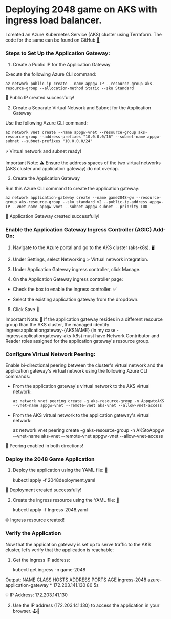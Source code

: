 # Deploying 2048 game on AKS with ingress load balancer.
I created an Azure Kubernetes Service (AKS) cluster using Terraform. The code for the same can be found on GitHub [📂]([https://github.com/anuja2015/2048game_AKS_Ingress)

### Steps to Set Up the Application Gateway:

1.	Create a Public IP for the Application Gateway
   
Execute the following Azure CLI command:

    az network public-ip create --name appgw-IP --resource-group aks-resource-group --allocation-method Static --sku Standard
    
🌟 Public IP created successfully!

2.	Create a Separate Virtual Network and Subnet for the Application Gateway
   
Use the following Azure CLI command:

    az network vnet create --name appgw-vnet --resource-group aks-resource-group --address-prefixes "10.0.0.0/16" --subnet-name appgw-subnet --subnet-prefixes "10.0.0.0/24"
    
⚡ Virtual network and subnet ready!

Important Note: ⚠️ Ensure the address spaces of the two virtual networks (AKS cluster and application gateway) do not overlap.

3.	Create the Application Gateway
   
Run this Azure CLI command to create the application gateway:

    az network application-gateway create --name game2048-gw --resource-group aks-resource-group --sku standard_v2 --public-ip-address appgw-IP --vnet-name appgw-vnet --subnet appgw-subnet --priority 100
    
🎯 Application Gateway created successfully!

### Enable the Application Gateway Ingress Controller (AGIC) Add-On:

1.	Navigate to the Azure portal and go to the AKS cluster (aks-k8s). 🖥️
   
2.	Under Settings, select Networking > Virtual network integration.
   
3.	Under Application Gateway ingress controller, click Manage.
   
4.	On the Application Gateway ingress controller page:
   
-  Check the box to enable the ingress controller. ✅
  
- Select the existing application gateway from the dropdown.
  
5.	Click Save 💾
   
Important Note: 🔑 If the application gateway resides in a different resource group than the AKS cluster, the managed identity ingressapplicationgateway-{AKSNAME} (in my case - ingressapplicationgateway-aks-k8s) must have Network Contributor and Reader roles assigned for the application gateway's resource group.

### Configure Virtual Network Peering:

Enable bi-directional peering between the cluster's virtual network and the application gateway's virtual network using the following Azure CLI commands:

- From the application gateway's virtual network to the AKS virtual network:
  
      az network vnet peering create -g aks-resource-group -n AppgwtoAKS --vnet-name appgw-vnet --remote-vnet aks-vnet --allow-vnet-access
  
- From the AKS virtual network to the application gateway's virtual network:
  
    az network vnet peering create -g aks-resource-group -n AKStoAppgw --vnet-name aks-vnet --remote-vnet appgw-vnet --allow-vnet-access
  
🔄 Peering enabled in both directions!

### Deploy the 2048 Game Application

1.	Deploy the application using the YAML file: [📂](https://github.com/anuja2015/2048game_AKS_Ingress/blob/master/2048deployment.yaml)
   
      kubectl apply -f 2048deployment.yaml
  	
🚀 Deployment created successfully!

2.	Create the ingress resource using the YAML file: [📂](https://github.com/anuja2015/2048game_AKS_Ingress/blob/master/Ingress-2048.yaml)
   
      kubectl apply -f Ingress-2048.yaml
  	
🌐 Ingress resource created!

### Verify the Application
Now that the application gateway is set up to serve traffic to the AKS cluster, let’s verify that the application is reachable:

1.	Get the ingress IP address:
   
      kubectl get ingress -n game-2048
  	
Output:
      NAME           CLASS                       HOSTS   ADDRESS           PORTS   AGE
      ingress-2048   azure-application-gateway   *       172.203.141.130   80      5s
      
💡 IP Address: 172.203.141.130

2.	Use the IP address (172.203.141.130) to access the application in your browser. 🕹️🎉



